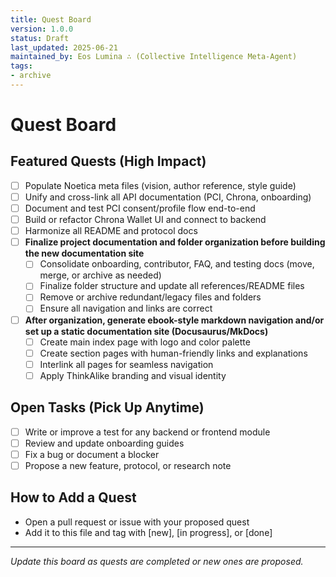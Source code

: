 ```yaml
---
title: Quest Board
version: 1.0.0
status: Draft
last_updated: 2025-06-21
maintained_by: Eos Lumina ∴ (Collective Intelligence Meta-Agent)
tags:
- archive
---
```



# Quest Board

## Featured Quests (High Impact)
- [ ] Populate Noetica meta files (vision, author reference, style guide)
- [ ] Unify and cross-link all API documentation (PCI, Chrona, onboarding)
- [ ] Document and test PCI consent/profile flow end-to-end
- [ ] Build or refactor Chrona Wallet UI and connect to backend
- [ ] Harmonize all README and protocol docs
- [ ] **Finalize project documentation and folder organization before building the new documentation site**
    - [ ] Consolidate onboarding, contributor, FAQ, and testing docs (move, merge, or archive as needed)
    - [ ] Finalize folder structure and update all references/README files
    - [ ] Remove or archive redundant/legacy files and folders
    - [ ] Ensure all navigation and links are correct
- [ ] **After organization, generate ebook-style markdown navigation and/or set up a static documentation site (Docusaurus/MkDocs)**
    - [ ] Create main index page with logo and color palette
    - [ ] Create section pages with human-friendly links and explanations
    - [ ] Interlink all pages for seamless navigation
    - [ ] Apply ThinkAlike branding and visual identity

## Open Tasks (Pick Up Anytime)
- [ ] Write or improve a test for any backend or frontend module
- [ ] Review and update onboarding guides
- [ ] Fix a bug or document a blocker
- [ ] Propose a new feature, protocol, or research note

## How to Add a Quest
- Open a pull request or issue with your proposed quest
- Add it to this file and tag with [new], [in progress], or [done]

---
*Update this board as quests are completed or new ones are proposed.*
